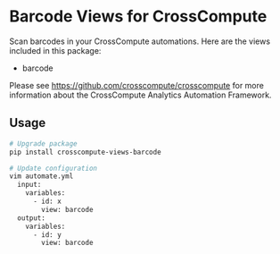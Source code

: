 # Barcode Views for CrossCompute

Scan barcodes in your CrossCompute automations. Here are the views included in this package:

- barcode

Please see https://github.com/crosscompute/crosscompute for more information about the CrossCompute Analytics Automation Framework.

## Usage

```bash
# Upgrade package
pip install crosscompute-views-barcode

# Update configuration
vim automate.yml
  input:
    variables:
      - id: x
        view: barcode
  output:
    variables:
      - id: y
        view: barcode
```
